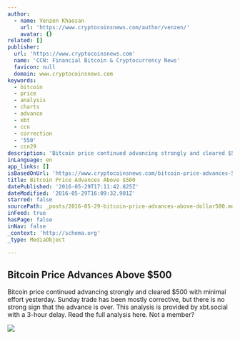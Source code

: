 ```yaml
---
author:
  - name: Venzen Khaosan
    url: 'https://www.cryptocoinsnews.com/author/venzen/'
    avatar: {}
related: []
publisher:
  url: 'https://www.cryptocoinsnews.com'
  name: 'CCN: Financial Bitcoin & Cryptocurrency News'
  favicon: null
  domain: www.cryptocoinsnews.com
keywords:
  - bitcoin
  - price
  - analysis
  - charts
  - advance
  - xbt
  - ccn
  - correction
  - '550'
  - ccn29
description: 'Bitcoin price continued advancing strongly and cleared $500 with minimal effort yesterday. Sunday trade has been mostly corrective, but there is no strong sign that the advance is over. This analysis is provided by xbt.social with a 3-hour delay. Read the full analysis here. Not a member?'
inLanguage: en
app_links: []
isBasedOnUrl: 'https://www.cryptocoinsnews.com/bitcoin-price-advances-500/'
title: Bitcoin Price Advances Above $500
datePublished: '2016-05-29T17:11:42.825Z'
dateModified: '2016-05-29T16:09:32.901Z'
starred: false
sourcePath: _posts/2016-05-29-bitcoin-price-advances-above-dollar500.md
inFeed: true
hasPage: false
inNav: false
_context: 'http://schema.org'
_type: MediaObject

---
```

<article style=""><h1>Bitcoin Price Advances Above $500</h1><p>Bitcoin price continued advancing strongly and cleared $500 with minimal effort yesterday. Sunday trade has been mostly corrective, but there is no strong sign that the advance is over. This analysis is provided by xbt.social with a 3-hour delay. Read the full analysis here. Not a member?</p><img src="https://www.cryptocoinsnews.com/wp-content/uploads/2016/05/Hiker-high.jpg" /></article>